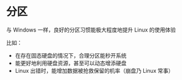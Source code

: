 # 分区

与 Windows 一样，良好的分区习惯能极大程度地提升 Linux 的使用体验

比如：

* 在存在固态硬盘的情况下，合理分区能秒开系统
* 能更好地利用硬盘资源，甚至可以动态增添硬盘
* Linux 出错时，能增加数据被抢救保留的机率（崩盘乃 Linux 常事）
